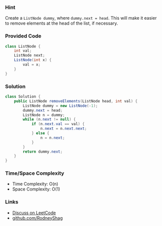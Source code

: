 ### Hint

Create a `ListNode dummy`, where `dummy.next = head`. This will make it easier to remove elements at the head of the list, if necessary.

### Provided Code

```java
class ListNode {
    int val;
    ListNode next;
    ListNode(int x) {
        val = x;
    }
}
```

### Solution

```java
class Solution {
    public ListNode removeElements(ListNode head, int val) {
        ListNode dummy = new ListNode(-1);
        dummy.next = head;
        ListNode n = dummy;
        while (n.next != null) {
            if (n.next.val == val) {
                n.next = n.next.next;
            } else {
                n = n.next;
            }
        }        
        return dummy.next;
    }
}
```

### Time/Space Complexity

-  Time Complexity: O(n)
- Space Complexity: O(1)

### Links

- [Discuss on LeetCode](https://leetcode.com/problems/remove-linked-list-elements/discuss/433453)
- [github.com/RodneyShag](https://github.com/RodneyShag)

